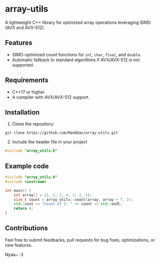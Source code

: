 # array-utils
A lightweight C++ library for optimized array operations leveraging SIMD (AVX and AVX-512).

## Features
- SIMD-optimized count functions for `int`, `char`, `float`, and `double`.
- Automatic fallback to standard algorithms if AVX/AVX-512 is not supported.

## Requirements
- C++17 or higher.
- A compiler with AVX/AVX-512 support.

## Installation
1. Clone the repository:
```
git clone https://github.com/MankDan/array-utils.git
```
2. Include the header file in your project
```c++
#include "array_utils.h"
```

## Example code
```c++
#include "array_utils.h"
#include <iostream>

int main() {
    int array[] = {1, 2, 3, 4, 2, 2, 5};
    size_t count = array_utils::count(array, array + 7, 2);
    std::cout << "Count of 2: " << count << std::endl;
    return 0;
}
```

## Contributions
Feel free to submit feedbacks, pull requests for bug fixes, optimizations, or new features. 

Nyaa~ :3
